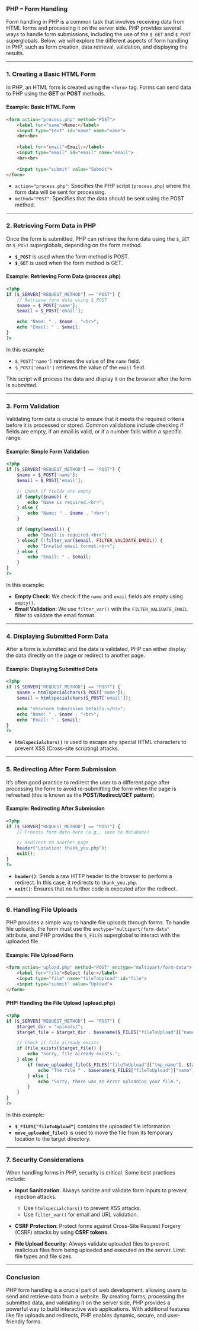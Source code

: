 ### PHP – Form Handling

Form handling in PHP is a common task that involves receiving data from HTML forms and processing it on the server side. PHP provides several ways to handle form submissions, including the use of the `$_GET` and `$_POST` superglobals. Below, we will explore the different aspects of form handling in PHP, such as form creation, data retrieval, validation, and displaying the results.

---

### 1. **Creating a Basic HTML Form**

In PHP, an HTML form is created using the `<form>` tag. Forms can send data to PHP using the **GET** or **POST** methods.

#### Example: Basic HTML Form

```html
<form action="process.php" method="POST">
    <label for="name">Name:</label>
    <input type="text" id="name" name="name">
    <br><br>
    
    <label for="email">Email:</label>
    <input type="email" id="email" name="email">
    <br><br>
    
    <input type="submit" value="Submit">
</form>
```

- `action="process.php"`: Specifies the PHP script (`process.php`) where the form data will be sent for processing.
- `method="POST"`: Specifies that the data should be sent using the POST method.

---

### 2. **Retrieving Form Data in PHP**

Once the form is submitted, PHP can retrieve the form data using the `$_GET` or `$_POST` superglobals, depending on the form method.

- **`$_POST`** is used when the form method is POST.
- **`$_GET`** is used when the form method is GET.

#### Example: Retrieving Form Data (process.php)

```php
<?php
if ($_SERVER["REQUEST_METHOD"] == "POST") {
    // Retrieve form data using $_POST
    $name = $_POST['name'];
    $email = $_POST['email'];

    echo "Name: " . $name . "<br>";
    echo "Email: " . $email;
}
?>
```

In this example:
- `$_POST['name']` retrieves the value of the `name` field.
- `$_POST['email']` retrieves the value of the `email` field.

This script will process the data and display it on the browser after the form is submitted.

---

### 3. **Form Validation**

Validating form data is crucial to ensure that it meets the required criteria before it is processed or stored. Common validations include checking if fields are empty, if an email is valid, or if a number falls within a specific range.

#### Example: Simple Form Validation

```php
<?php
if ($_SERVER["REQUEST_METHOD"] == "POST") {
    $name = $_POST['name'];
    $email = $_POST['email'];

    // Check if fields are empty
    if (empty($name)) {
        echo "Name is required.<br>";
    } else {
        echo "Name: " . $name . "<br>";
    }

    if (empty($email)) {
        echo "Email is required.<br>";
    } elseif (!filter_var($email, FILTER_VALIDATE_EMAIL)) {
        echo "Invalid email format.<br>";
    } else {
        echo "Email: " . $email;
    }
}
?>
```

In this example:
- **Empty Check**: We check if the `name` and `email` fields are empty using `empty()`.
- **Email Validation**: We use `filter_var()` with the `FILTER_VALIDATE_EMAIL` filter to validate the email format.

---

### 4. **Displaying Submitted Form Data**

After a form is submitted and the data is validated, PHP can either display the data directly on the page or redirect to another page.

#### Example: Displaying Submitted Data

```php
<?php
if ($_SERVER["REQUEST_METHOD"] == "POST") {
    $name = htmlspecialchars($_POST['name']);
    $email = htmlspecialchars($_POST['email']);

    echo "<h3>Form Submission Details:</h3>";
    echo "Name: " . $name . "<br>";
    echo "Email: " . $email;
}
?>
```

- **`htmlspecialchars()`** is used to escape any special HTML characters to prevent XSS (Cross-site scripting) attacks.

---

### 5. **Redirecting After Form Submission**

It’s often good practice to redirect the user to a different page after processing the form to avoid re-submitting the form when the page is refreshed (this is known as the **POST/Redirect/GET pattern**).

#### Example: Redirecting After Submission

```php
<?php
if ($_SERVER["REQUEST_METHOD"] == "POST") {
    // Process form data here (e.g., save to database)

    // Redirect to another page
    header("Location: thank_you.php");
    exit();
}
?>
```

- **`header()`**: Sends a raw HTTP header to the browser to perform a redirect. In this case, it redirects to `thank_you.php`.
- **`exit()`**: Ensures that no further code is executed after the redirect.

---

### 6. **Handling File Uploads**

PHP provides a simple way to handle file uploads through forms. To handle file uploads, the form must use the `enctype="multipart/form-data"` attribute, and PHP provides the `$_FILES` superglobal to interact with the uploaded file.

#### Example: File Upload Form

```html
<form action="upload.php" method="POST" enctype="multipart/form-data">
    <label for="file">Select file:</label>
    <input type="file" name="fileToUpload" id="file">
    <input type="submit" value="Upload">
</form>
```

#### PHP: Handling the File Upload (upload.php)

```php
<?php
if ($_SERVER["REQUEST_METHOD"] == "POST") {
    $target_dir = "uploads/";
    $target_file = $target_dir . basename($_FILES["fileToUpload"]["name"]);

    // Check if file already exists
    if (file_exists($target_file)) {
        echo "Sorry, file already exists.";
    } else {
        if (move_uploaded_file($_FILES["fileToUpload"]["tmp_name"], $target_file)) {
            echo "The file " . basename($_FILES["fileToUpload"]["name"]) . " has been uploaded.";
        } else {
            echo "Sorry, there was an error uploading your file.";
        }
    }
}
?>
```

In this example:
- **`$_FILES["fileToUpload"]`** contains the uploaded file information.
- **`move_uploaded_file()`** is used to move the file from its temporary location to the target directory.

---

### 7. **Security Considerations**

When handling forms in PHP, security is critical. Some best practices include:

- **Input Sanitization**: Always sanitize and validate form inputs to prevent injection attacks.
  - Use `htmlspecialchars()` to prevent XSS attacks.
  - Use `filter_var()` for email and URL validation.
  
- **CSRF Protection**: Protect forms against Cross-Site Request Forgery (CSRF) attacks by using **CSRF tokens**.
  
- **File Upload Security**: Always validate uploaded files to prevent malicious files from being uploaded and executed on the server. Limit file types and file sizes.

---

### Conclusion

PHP form handling is a crucial part of web development, allowing users to send and retrieve data from a website. By creating forms, processing the submitted data, and validating it on the server side, PHP provides a powerful way to build interactive web applications. With additional features like file uploads and redirects, PHP enables dynamic, secure, and user-friendly forms.
